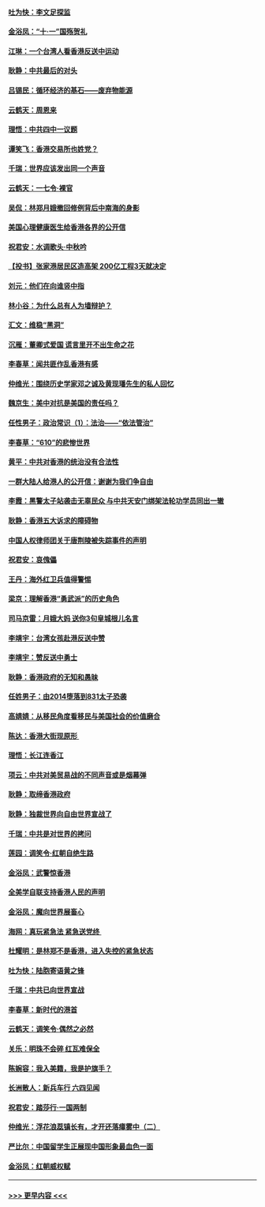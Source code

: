 #### [吐为快：李文足探监](../pages/nsc993/n11509622.md?t=09101200) 
#### [金浴凤：“十‧一”国殇贺礼](../pages/nsc993/n11509593.md?t=09101200) 
#### [江琳：一个台湾人看香港反送中运动](../pages/nsc993/n11509211.md?t=09101200) 
#### [耿静：中共最后的对头](../pages/nsc993/n11508308.md?t=09101200) 
#### [吕锡民：循环经济的基石——废弃物能源](../pages/nsc993/n11508212.md?t=09101200) 
#### [云鹤天：周恩来](../pages/nsc993/n11508055.md?t=09101200) 
#### [理悟：中共四中一议题](../pages/nsc993/n11507782.md?t=09101200) 
#### [谭笑飞：香港交易所也姓党？](../pages/nsc993/n11507753.md?t=09101200) 
#### [千瑞：世界应该发出同一个声音](../pages/nsc993/n11507290.md?t=09101200) 
#### [云鹤天：一七令‧裸官](../pages/nsc993/n11507177.md?t=09101200) 
#### [吴侃：林郑月娥撤回修例背后中南海的身影](../pages/nsc993/n11506876.md?t=09101200) 
#### [美国心理健康医生给香港各界的公开信](../pages/nsc993/n11506809.md?t=09101200) 
#### [祝君安：水调歌头‧中秋吟](../pages/nsc993/n11506758.md?t=09101200) 
#### [【投书】张家港居民区造高架 200亿工程3天就决定](../pages/nsc993/n11506682.md?t=09101200) 
#### [刘元：他们在向谁竖中指](../pages/nsc993/n11505384.md?t=09101200) 
#### [林小谷：为什么总有人为墙辩护？](../pages/nsc993/n11505226.md?t=09101200) 
#### [汇文：维稳“黑洞”](../pages/nsc993/n11504347.md?t=09101200) 
#### [沉雁：董卿式爱国 谎言里开不出生命之花](../pages/nsc993/n11503215.md?t=09101200) 
#### [李春草：闻共匪作乱香港有感](../pages/nsc993/n11503072.md?t=09101200) 
#### [仲维光：围绕历史学家邓之诚及黄现璠先生的私人回忆](../pages/nsc993/n11501330.md?t=09101200) 
#### [魏京生：美中对抗是美国的责任吗？](../pages/nsc993/n11500723.md?t=09101200) 
#### [任性男子：政治常识（1）：法治——“依法管治”](../pages/nsc993/n11500791.md?t=09101200) 
#### [李春草：“610”的悲惨世界](../pages/nsc993/n11501141.md?t=09101200) 
#### [黄平：中共对香港的统治没有合法性](../pages/nsc993/n11499473.md?t=09101200) 
#### [一群大陆人给港人的公开信：谢谢为我们争自由](../pages/nsc993/n11500402.md?t=09101200) 
#### [李霞：黑警太子站袭击无辜民众 与中共天安门绑架法轮功学员同出一辙](../pages/nsc993/n11499805.md?t=09101200) 
#### [耿静：香港五大诉求的障碍物](../pages/nsc993/n11497578.md?t=09101200) 
#### [中国人权律师团关于唐荆陵被失踪事件的声明](../pages/nsc993/n11500014.md?t=09101200) 
#### [祝君安：哀傀儡](../pages/nsc993/n11499776.md?t=09101200) 
#### [王丹：海外红卫兵值得警惕](../pages/nsc993/n11498138.md?t=09101200) 
#### [梁京：理解香港“勇武派”的历史角色](../pages/nsc993/n11498006.md?t=09101200) 
#### [司马京雷：月娥大妈  送你3句皇城根儿名言](../pages/nsc993/n11497885.md?t=09101200) 
#### [李靖宇：台湾女孩赴港反送中赞](../pages/nsc993/n11497721.md?t=09101200) 
#### [李靖宇：赞反送中勇士](../pages/nsc993/n11497452.md?t=09101200) 
#### [耿静：香港政府的无知和愚昧](../pages/nsc993/n11494238.md?t=09101200) 
#### [任姓男子：由2014堕落到831太子恐袭](../pages/nsc993/n11496683.md?t=09101200) 
#### [高婧婧：从移民角度看移民与美国社会的价值磨合](../pages/nsc993/n11495757.md?t=09101200) 
#### [陈达：香港大街现原形 ](../pages/nsc993/n11495441.md?t=09101200) 
#### [理悟：长江连香江](../pages/nsc993/n11495377.md?t=09101200) 
#### [项云：中共对美贸易战的不同声音或是烟幕弹](../pages/nsc993/n11494929.md?t=09101200) 
#### [耿静：取缔香港政府](../pages/nsc993/n11494218.md?t=09101200) 
#### [耿静：独裁世界向自由世界宣战了](../pages/nsc993/n11494190.md?t=09101200) 
#### [千瑞：中共是对世界的拷问](../pages/nsc993/n11493021.md?t=09101200) 
#### [莲园：调笑令‧红朝自绝生路](../pages/nsc993/n11493011.md?t=09101200) 
#### [金浴凤：武警惊香港](../pages/nsc993/n11492994.md?t=09101200) 
#### [全美学自联支持香港人民的声明](../pages/nsc993/n11492630.md?t=09101200) 
#### [金浴凤：魔向世界展畜心](../pages/nsc993/n11492599.md?t=09101200) 
#### [海网：真玩紧急法 紧急送党终 ](../pages/nsc993/n11492535.md?t=09101200) 
#### [杜耀明：是林郑不是香港，进入失控的紧急状态](../pages/nsc993/n11491420.md?t=09101200) 
#### [吐为快：陆胞寄语黄之锋](../pages/nsc993/n11491117.md?t=09101200) 
#### [千瑞：中共已向世界宣战](../pages/nsc993/n11490123.md?t=09101200) 
#### [李春草：新时代的港首](../pages/nsc993/n11489864.md?t=09101200) 
#### [云鹤天：调笑令·偶然之必然](../pages/nsc993/n11489701.md?t=09101200) 
#### [关乐：明珠不会碎 红瓦难保全](../pages/nsc993/n11489647.md?t=09101200) 
#### [陈婉容：我入美籍，我是护旗手？](../pages/nsc993/n11487908.md?t=09101200) 
#### [长洲散人：新兵车行 六四见闻](../pages/nsc993/n11487729.md?t=09101200) 
#### [祝君安：踏莎行‧一国两制](../pages/nsc993/n11487699.md?t=09101200) 
#### [仲维光：浮花浪蕊镇长有，才开还落瘴雾中（二）](../pages/nsc993/n11483286.md?t=09101200) 
#### [严比尔：中国留学生正展现中国形象最血色一面](../pages/nsc993/n11485145.md?t=09101200) 
#### [金浴凤：红朝威权赋](../pages/nsc993/n11485191.md?t=09101200) 

----
#### [ >>> 更早内容 <<< ](../indexes/nsc993-earlier.md)
